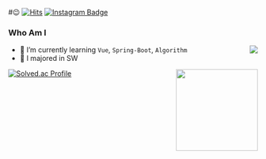 #😉
[![Hits](https://hits.seeyoufarm.com/api/count/incr/badge.svg?url=https%3A%2F%2Fgithub.com%2Fhaesoo9410&count_bg=%23EB8B10&title_bg=%23684327&icon=&icon_color=%23E7E7E7&title=VISIT&edge_flat=false)](https://github.com/kakjzi) 
[![Instagram Badge](https://img.shields.io/badge/Instagram-9c38d1?style=flat&logo=Instagram&logoColor=white)](https://www.instagram.com/xuzzang_) 
  
### Who Am I

<img align='right' src="http://mazassumnida.wtf/api/v2/generate_badge?boj=kakjzi">

- 🌱 I’m currently learning `Vue`, `Spring-Boot`, `Algorithm`
- 🥇 I majored in SW

<img align='right' src="https://github-readme-stats.vercel.app/api?username=kakjzi" height="165">



[![Solved.ac Profile](http://mazassumnida.wtf/api/v2/generate_badge?boj=wldn1728)](https://solved.ac/wldn1728/)

